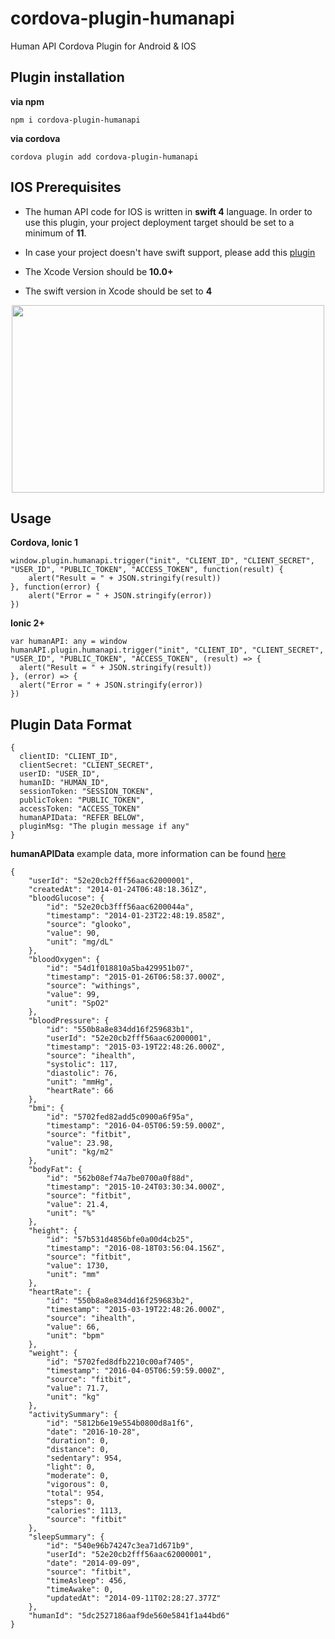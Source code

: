 # cordova-plugin-humanapi
Human API Cordova Plugin for Android & IOS

<b><h2>Plugin installation</h2></b>

<b>via npm</b> 

    npm i cordova-plugin-humanapi

<b>via cordova</b>

    cordova plugin add cordova-plugin-humanapi

<b><h2>IOS Prerequisites</h2></b>

* The human API code for IOS is written in <b>swift 4</b> language. In order to use this plugin, your project deployment target should be set to a minimum of <b>11</b>.

* In case your project doesn't have swift support, please add this [plugin](https://github.com/akofman/cordova-plugin-add-swift-support)

* The Xcode Version should be <b>10.0+</b>

* The swift version in Xcode should be set to <b>4</b>

<p align="center">
<img src="https://user-images.githubusercontent.com/12429051/48312323-f4567600-e5d2-11e8-8e26-b7a332e062b9.png" height="300" width="500"/>
</p>

<b><h2>Usage</h2></b>

<b>Cordova, Ionic 1</b>

    window.plugin.humanapi.trigger("init", "CLIENT_ID", "CLIENT_SECRET", "USER_ID", "PUBLIC_TOKEN", "ACCESS_TOKEN", function(result) {
        alert("Result = " + JSON.stringify(result))
    }, function(error) {
        alert("Error = " + JSON.stringify(error))
    })

<b>Ionic 2+</b>

    var humanAPI: any = window
    humanAPI.plugin.humanapi.trigger("init", "CLIENT_ID", "CLIENT_SECRET", "USER_ID", "PUBLIC_TOKEN", "ACCESS_TOKEN", (result) => {
      alert("Result = " + JSON.stringify(result))
    }, (error) => {
      alert("Error = " + JSON.stringify(error))
    })
    
<b><h2>Plugin Data Format</h2></b>

    {
      clientID: "CLIENT_ID",
      clientSecret: "CLIENT_SECRET",
      userID: "USER_ID",
      humanID: "HUMAN_ID",
      sessionToken: "SESSION_TOKEN",
      publicToken: "PUBLIC_TOKEN",
      accessToken: "ACCESS_TOKEN"
      humanAPIData: "REFER BELOW", 
      pluginMsg: "The plugin message if any"
    }
    
<b>humanAPIData</b> example data, more information can be found [here](https://reference.humanapi.co/v2.1/docs/data-overview)

    {
        "userId": "52e20cb2fff56aac62000001",
        "createdAt": "2014-01-24T06:48:18.361Z",
        "bloodGlucose": {
            "id": "52e20cb3fff56aac6200044a",
            "timestamp": "2014-01-23T22:48:19.858Z",
            "source": "glooko",
            "value": 90,
            "unit": "mg/dL"
        },
        "bloodOxygen": {
            "id": "54d1f018810a5ba429951b07",
            "timestamp": "2015-01-26T06:58:37.000Z",
            "source": "withings",
            "value": 99,
            "unit": "SpO2"
        },
        "bloodPressure": {
            "id": "550b8a8e834dd16f259683b1",
            "userId": "52e20cb2fff56aac62000001",
            "timestamp": "2015-03-19T22:48:26.000Z",
            "source": "ihealth",
            "systolic": 117,
            "diastolic": 76,
            "unit": "mmHg",
            "heartRate": 66
        },
        "bmi": {
            "id": "5702fed82add5c0900a6f95a",
            "timestamp": "2016-04-05T06:59:59.000Z",
            "source": "fitbit",
            "value": 23.98,
            "unit": "kg/m2"
        },
        "bodyFat": {
            "id": "562b08ef74a7be0700a0f88d",
            "timestamp": "2015-10-24T03:30:34.000Z",
            "source": "fitbit",
            "value": 21.4,
            "unit": "%"
        },
        "height": {
            "id": "57b531d4856bfe0a00d4cb25",
            "timestamp": "2016-08-18T03:56:04.156Z",
            "source": "fitbit",
            "value": 1730,
            "unit": "mm"
        },
        "heartRate": {
            "id": "550b8a8e834dd16f259683b2",
            "timestamp": "2015-03-19T22:48:26.000Z",
            "source": "ihealth",
            "value": 66,
            "unit": "bpm"
        },
        "weight": {
            "id": "5702fed8dfb2210c00af7405",
            "timestamp": "2016-04-05T06:59:59.000Z",
            "source": "fitbit",
            "value": 71.7,
            "unit": "kg"
        },
        "activitySummary": {
            "id": "5812b6e19e554b0800d8a1f6",
            "date": "2016-10-28",
            "duration": 0,
            "distance": 0,
            "sedentary": 954,
            "light": 0,
            "moderate": 0,
            "vigorous": 0,
            "total": 954,
            "steps": 0,
            "calories": 1113,
            "source": "fitbit"
        },
        "sleepSummary": {
            "id": "540e96b74247c3ea71d671b9",
            "userId": "52e20cb2fff56aac62000001",
            "date": "2014-09-09",
            "source": "fitbit",
            "timeAsleep": 456,
            "timeAwake": 0,
            "updatedAt": "2014-09-11T02:28:27.377Z"
        },
        "humanId": "5dc2527186aaf9de560e5841f1a44bd6"
    }
